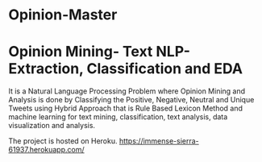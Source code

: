 # Opinion-Master
# Opinion Mining- Text NLP- Extraction, Classification and EDA
It is a Natural Language Processing Problem where Opinion Mining and Analysis is done by Classifying the Positive, Negative, Neutral and Unique Tweets using Hybrid Approach that is Rule Based Lexicon Method and machine learning for text mining, classification, text analysis, data visualization and analysis.

The project is hosted on Heroku. https://immense-sierra-61937.herokuapp.com/
